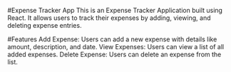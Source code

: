 #Expense Tracker App
This is an Expense Tracker Application built using React. It allows users to track their expenses by adding, viewing, and deleting expense entries.

#Features
Add Expense: Users can add a new expense with details like amount, description, and date.
View Expenses: Users can view a list of all added expenses.
Delete Expense: Users can delete an expense from the list.
